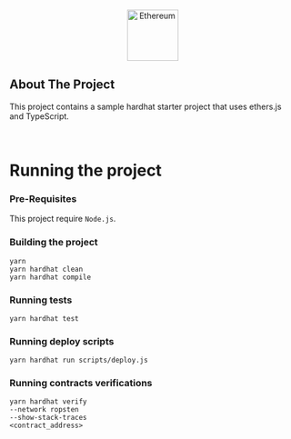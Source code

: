 <br />
<p align="center">
  <img src="https://duckduckgo.com/i/ddebb07e.png" alt="Ethereum" width="90">
</p>

## About The Project

This project contains a sample hardhat starter project that uses ethers.js and TypeScript.

<br />

# Running the project

### Pre-Requisites
This project require `Node.js`. 

### Building the project

```
yarn
yarn hardhat clean
yarn hardhat compile
```

### Running tests
```
yarn hardhat test
```

### Running deploy scripts
```
yarn hardhat run scripts/deploy.js
```

### Running contracts verifications

```
yarn hardhat verify 
--network ropsten 
--show-stack-traces 
<contract_address>
```